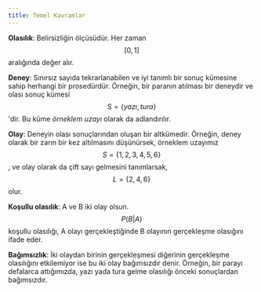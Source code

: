 ```yaml
---
title: Temel Kavramlar
---
```


**Olasılık**: Belirsizliğin ölçüsüdür. Her zaman $$[0, 1]$$ aralığında değer alır.

**Deney**:  Sınırsız sayıda tekrarlanabilen ve iyi tanımlı bir sonuç kümesine sahip herhangi bir prosedürdür. Örneğin, bir paranın atılması bir deneydir ve olası sonuç kümesi $$S=\{yazı, tura\}$$'dir. Bu küme _örneklem uzayı_ olarak da adlandırılır.

**Olay**: Deneyin olası sonuçlarından oluşan bir altkümedir. Örneğin, deney olarak bir zarın bir kez altılmasını düşünürsek, örneklem uzayımız $$S=\{1,2,3,4,5,6\}$$, ve olay olarak da çift sayı gelmesini tanımlarsak, $$L=\{2,4,6\}$$ olur.

**Koşullu olasılık**: A ve B iki olay olsun. $$P(B|A)$$ koşullu olasılığı, A olayı gerçekleştiğinde B olayının gerçekleşme olasığını ifade eder.

**Bağımsızlık**: İki olaydan birinin gerçekleşmesi diğerinin gerçekleşme olasılığını etkilemiyor ise bu iki olay bağımsızdır denir. Örneğin, bir parayı defalarca attığımızda, yazı yada tura gelme olasılığı önceki sonuçlardan bağımsızdır. 
